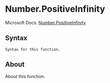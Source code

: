---
---

# Number.PositiveInfinity

Microsoft Docs: [Number.PositiveInfinity](https://docs.microsoft.com/en-us/powerquery-m/number-positiveinfinity)

## Syntax

```powerquery-m
Syntax for this function.
```

## About

About this function.


